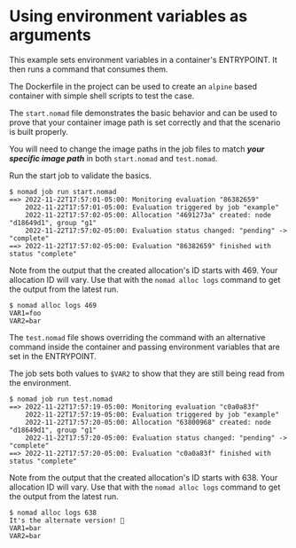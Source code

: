 # Using environment variables as arguments

This example sets environment variables in a container's
ENTRYPOINT. It then runs a command that consumes them.

The Dockerfile in the project can be used to create an
`alpine` based container with simple shell scripts to
test the case.

The `start.nomad` file demonstrates the basic behavior and
can be used to prove that your container image path is
set correctly and that the scenario is built properly.

You will need to change the image paths in the job files
to match _**your specific image path**_ in both `start.nomad` and `test.nomad`.

Run the start job to validate the basics.

```text
$ nomad job run start.nomad
==> 2022-11-22T17:57:01-05:00: Monitoring evaluation "86382659"
    2022-11-22T17:57:01-05:00: Evaluation triggered by job "example"
    2022-11-22T17:57:02-05:00: Allocation "4691273a" created: node "d18649d1", group "g1"
    2022-11-22T17:57:02-05:00: Evaluation status changed: "pending" -> "complete"
==> 2022-11-22T17:57:02-05:00: Evaluation "86382659" finished with status "complete"
```

Note from the output that the created allocation's ID starts with 469. Your allocation ID will vary. Use that with the `nomad alloc logs` command to get the output from the latest run.

```text
$ nomad alloc logs 469
VAR1=foo
VAR2=bar
```

The `test.nomad` file shows overriding the command with
an alternative command inside the container and passing
environment variables that are set in the ENTRYPOINT.

The job sets both values to `$VAR2` to show that
they are still being read from the environment.

```text
$ nomad job run test.nomad
==> 2022-11-22T17:57:19-05:00: Monitoring evaluation "c0a0a83f"
    2022-11-22T17:57:19-05:00: Evaluation triggered by job "example"
    2022-11-22T17:57:20-05:00: Allocation "63800968" created: node "d18649d1", group "g1"
    2022-11-22T17:57:20-05:00: Evaluation status changed: "pending" -> "complete"
==> 2022-11-22T17:57:20-05:00: Evaluation "c0a0a83f" finished with status "complete"
```

Note from the output that the created allocation's ID starts with 638. Your allocation ID will vary. Use that with the `nomad alloc logs` command to get the output from the latest run.

```text
$ nomad alloc logs 638
It's the alternate version! 🎉
VAR1=bar
VAR2=bar
```
